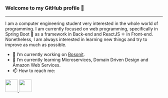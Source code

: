 ### Welcome to my GitHub profile  👋
___
I am a computer engineering student very interested in the whole world of programming. I am currently focused on web programming, specifically in Spring Boot 🍃 as a framework in Back-end and ReactJS ⚛️ in Front-end. Nonetheless, I am always interested in learning new things and try to improve as much as possible.
- 🔭 I’m currently working on [Bosonit](https://bosonit.com/).
- 🌱 I’m currently learning Microservices, Domain Driven Design and Amazon Web Services.
- 📫 How to reach me: 
<a href="mailto:rafabernabeu3@gmail.com">
    <img src="https://cdn2.iconfinder.com/data/icons/clean-and-simple/153/Mail-512.png" height="40" />
</a>
<a href="https://www.linkedin.com/in/rafael-bernabeu-lopez/">
    <img src="https://upload.wikimedia.org/wikipedia/commons/thumb/e/e9/Linkedin_icon.svg/256px-Linkedin_icon.svg.png" height="40" />
</a>
